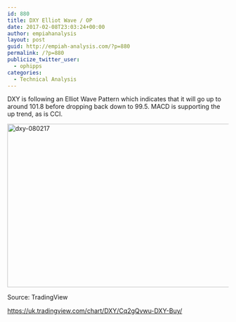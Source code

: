 ```yaml
---
id: 880
title: DXY Elliot Wave / OP
date: 2017-02-08T23:03:24+00:00
author: empiahanalysis
layout: post
guid: http://empiah-analysis.com/?p=880
permalink: /?p=880
publicize_twitter_user:
  - ophipps
categories:
  - Technical Analysis
---
```

DXY is following an Elliot Wave Pattern which indicates that it will go up to around 101.8 before dropping back down to 99.5. MACD is supporting the up trend, as is CCI.

<img loading="lazy" class="alignnone size-full wp-image-882" src="https://empiahanalysis.files.wordpress.com/2017/02/dxy-080217.png?resize=640%2C372" alt="dxy-080217" width="640" height="372" data-recalc-dims="1" /> 

Source: TradingView

<https://uk.tradingview.com/chart/DXY/Cq2gQvwu-DXY-Buy/>
